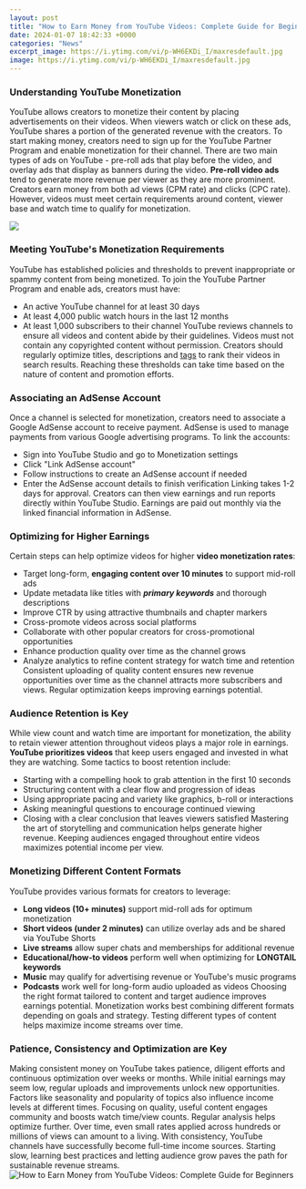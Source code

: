 ```yaml
---
layout: post
title: "How to Earn Money from YouTube Videos: Complete Guide for Beginners"
date: 2024-01-07 18:42:33 +0000
categories: "News"
excerpt_image: https://i.ytimg.com/vi/p-WH6EKDi_I/maxresdefault.jpg
image: https://i.ytimg.com/vi/p-WH6EKDi_I/maxresdefault.jpg
---
```


### Understanding YouTube Monetization
YouTube allows creators to monetize their content by placing advertisements on their videos. When viewers watch or click on these ads, YouTube shares a portion of the generated revenue with the creators. To start making money, creators need to sign up for the YouTube Partner Program and enable monetization for their channel. 
There are two main types of ads on YouTube - pre-roll ads that play before the video, and overlay ads that display as banners during the video. **Pre-roll video ads** tend to generate more revenue per viewer as they are more prominent. Creators earn money from both ad views (CPM rate) and clicks (CPC rate). However, videos must meet certain requirements around content, viewer base and watch time to qualify for monetization.

![](https://i.ytimg.com/vi/A6qWv_Jjtp8/maxresdefault.jpg)
### Meeting YouTube's Monetization Requirements
YouTube has established policies and thresholds to prevent inappropriate or spammy content from being monetized. To join the YouTube Partner Program and enable ads, creators must have:
- An active YouTube channel for at least 30 days 
- At least 4,000 public watch hours in the last 12 months
- At least 1,000 subscribers to their channel
YouTube reviews channels to ensure all videos and content abide by their guidelines. Videos must not contain any copyrighted content without permission. Creators should regularly optimize titles, descriptions and [tags](https://store.fi.io.vn/womens-cowboy-howdy-horse-rider-western-cool-v-neck-t-shirt/men&) to rank their videos in search results. Reaching these thresholds can take time based on the nature of content and promotion efforts.
### Associating an AdSense Account  
Once a channel is selected for monetization, creators need to associate a Google AdSense account to receive payment. AdSense is used to manage payments from various Google advertising programs. To link the accounts:
- Sign into YouTube Studio and go to Monetization settings
- Click "Link AdSense account" 
- Follow instructions to create an AdSense account if needed
- Enter the AdSense account details to finish verification
Linking takes 1-2 days for approval. Creators can then view earnings and run reports directly within YouTube Studio. Earnings are paid out monthly via the linked financial information in AdSense.
### Optimizing for Higher Earnings 
Certain steps can help optimize videos for higher **video monetization rates**:
- Target long-form, **engaging content over 10 minutes** to support mid-roll ads
- Update metadata like titles with **_primary keywords_** and thorough descriptions
- Improve CTR by using attractive thumbnails and chapter markers  
- Cross-promote videos across social platforms
- Collaborate with other popular creators for cross-promotional opportunities
- Enhance production quality over time as the channel grows
- Analyze analytics to refine content strategy for watch time and retention
Consistent uploading of quality content ensures new revenue opportunities over time as the channel attracts more subscribers and views. Regular optimization keeps improving earnings potential.
### Audience Retention is Key
While view count and watch time are important for monetization, the ability to retain viewer attention throughout videos plays a major role in earnings. **YouTube prioritizes videos** that keep users engaged and invested in what they are watching. 
Some tactics to boost retention include:
- Starting with a compelling hook to grab attention in the first 10 seconds
- Structuring content with a clear flow and progression of ideas
- Using appropriate pacing and variety like graphics, b-roll or interactions  
- Asking meaningful questions to encourage continued viewing
- Closing with a clear conclusion that leaves viewers satisfied
Mastering the art of storytelling and communication helps generate higher revenue. Keeping audiences engaged throughout entire videos maximizes potential income per view.
### Monetizing Different Content Formats
YouTube provides various formats for creators to leverage:
- **Long videos (10+ minutes)** support mid-roll ads for optimum monetization  
- **Short videos (under 2 minutes)** can utilize overlay ads and be shared via YouTube Shorts
- **Live streams** allow super chats and memberships for additional revenue  
- **Educational/how-to videos** perform well when optimizing for **LONGTAIL keywords**
- **Music** may qualify for advertising revenue or YouTube's music programs
- **Podcasts** work well for long-form audio uploaded as videos 
Choosing the right format tailored to content and target audience improves earnings potential. Monetization works best combining different formats depending on goals and strategy. Testing different types of content helps maximize income streams over time.
### Patience, Consistency and Optimization are Key
Making consistent money on YouTube takes patience, diligent efforts and continuous optimization over weeks or months. While initial earnings may seem low, regular uploads and improvements unlock new opportunities. Factors like seasonality and popularity of topics also influence income levels at different times. 
Focusing on quality, useful content engages community and boosts watch time/view counts. Regular analysis helps optimize further. Over time, even small rates applied across hundreds or millions of views can amount to a living. With consistency, YouTube channels have successfully become full-time income sources. Starting slow, learning best practices and letting audience grow paves the path for sustainable revenue streams.
![How to Earn Money from YouTube Videos: Complete Guide for Beginners](https://i.ytimg.com/vi/p-WH6EKDi_I/maxresdefault.jpg)
